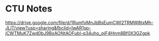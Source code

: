 # CTU Notes

https://drive.google.com/file/d/1RumfxMnJbBsEumCWl2TRMW8txMh-JLlT/view?usp=sharing&fbclid=IwAR1sp-jCWTMuK7Zwd0bJ9BxAONtAOFubI-q34uho_pjF4Hnm8Bf0X3GZgpk